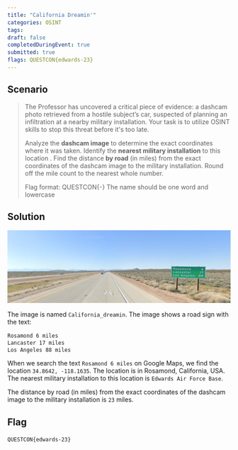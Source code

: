 ```yaml
---
title: "California Dreamin'"
categories: OSINT
tags: 
draft: false
completedDuringEvent: true
submitted: true
flags: QUESTCON{edwards-23}
---
```

## Scenario

> The Professor has uncovered a critical piece of evidence: a dashcam photo retrieved from a hostile subject’s car, suspected of planning an infiltration at a nearby military installation. Your task is to utilize OSINT skills to stop this threat before it's too late.
>
> Analyze the **dashcam image** to determine the exact coordinates where it was taken. Identify the **nearest military installation** to this location . Find the distance **by road** (in miles) from the exact coordinates of the dashcam image to the military installation. Round off the mile count to the nearest whole number.
>
> Flag format: QUESTCON{<Name of airforce base>-<rounded off mile count>} The name should be one word and lowercase

## Solution

![California_dreamin](California_dreamin.png)

The image is named `California_dreamin`. The image shows a road sign with the text:

```
Rosamond 6 miles
Lancaster 17 miles
Los Angeles 88 miles
```

When we search the text `Rosamond 6 miles` on Google Maps, we find the location `34.8642, -118.1635`. The location is in Rosamond, California, USA. The nearest military installation to this location is `Edwards Air Force Base`.

The distance by road (in miles) from the exact coordinates of the dashcam image to the military installation is `23` miles.

## Flag

`QUESTCON{edwards-23}`
